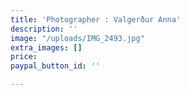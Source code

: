 ```yaml
---
title: 'Photographer : Valgerður Anna'
description: ''
image: "/uploads/IMG_2493.jpg"
extra_images: []
price: 
paypal_button_id: ''

---
```

